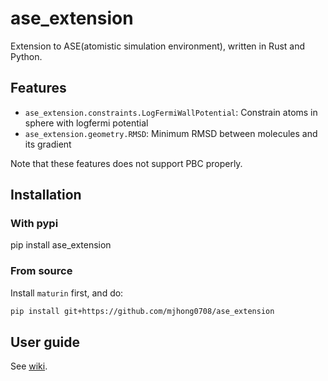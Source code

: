 # ase_extension

Extension to ASE(atomistic simulation environment), written in Rust and Python.

## Features

- `ase_extension.constraints.LogFermiWallPotential`: Constrain atoms in sphere with logfermi potential
- `ase_extension.geometry.RMSD`: Minimum RMSD between molecules and its gradient

Note that these features does not support PBC properly.

## Installation


### With pypi

pip install ase_extension

### From source 

Install `maturin` first, and do:
```bash
pip install git+https://github.com/mjhong0708/ase_extension
```

## User guide

See [wiki](https://github.com/mjhong0708/ase_extension/wiki).